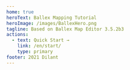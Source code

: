 ```yaml
---
home: true
heroText: Ballex Mapping Tutorial
heroImage: /images/BallexHero.png
tagline: Based on Ballex Map Editor 3.5.2b3
actions:
  - text: Quick Start →
    link: /en/start/
    type: primary
footer: 2021 Dilant
---
```

